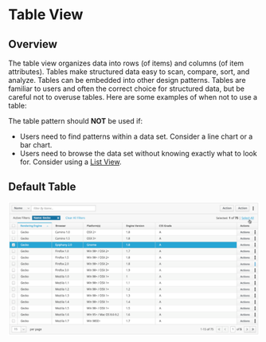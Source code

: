 # Table View

## Overview

The table view organizes data into rows (of items) and columns (of item attributes). Tables make structured data easy to scan, compare, sort, and analyze. Tables can be embedded into other design patterns. Tables are familiar to users and often the correct choice for structured data, but be careful not to overuse tables. Here are some examples of when not to use a table:

The table pattern should **NOT** be used if:

- Users need to find patterns within a data set. Consider a line chart or a bar chart.
- Users need to browse the data set without knowing exactly what to look for. Consider using a [List View](https://www.patternfly.org/pattern-library/content-views/list-view/#/api).

## Default Table

![Default Table](img/table-overview.png)
